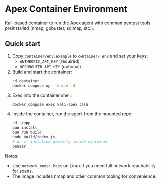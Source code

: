 # Apex Container Environment

Kali-based container to run the Apex agent with common pentest tools preinstalled (nmap, gobuster, sqlmap, etc.).

## Quick start

1. Copy `container/env.example` to `container/.env` and set your keys:
   - `ANTHROPIC_API_KEY` (required)
   - `OPENROUTER_API_KEY` (optional)
2. Build and start the container:
   ```bash
   cd container
   docker compose up --build -d
   ```
3. Exec into the container shell:
   ```bash
   docker compose exec kali-apex bash
   ```
4. Inside the container, run the agent from the mounted repo:
   ```bash
   cd ~/app
   bun install
   bun run build
   node build/index.js
   # or if installed globally inside container
   pensar
   ```

Notes:

- Use `network_mode: host` on Linux if you need full network reachability for scans.
- The image includes nmap and other common tooling for convenience.
